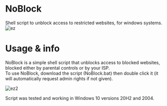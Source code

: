 # NoBlock
Shell script to unblock access to restricted websites, for windows systems.
![ez](https://external-content.duckduckgo.com/iu/?u=https%3A%2F%2Fcdn4.iconfinder.com%2Fdata%2Ficons%2Fprohibited-red-signs%2F122%2FProhibition_sign_069-512.png&f=1&nofb=1)

# Usage & info
NoBlock is a simple shell script that unblocks access to blocked websites, blocked either by parental controls or by your ISP. <br>
To use NoBlock, download the script (NoBlock.bat) then double click it (it will automatically request admin rights if not given).

![ez2](https://i.imgur.com/JnZx9wV.png)

Script was tested and working in Windows 10 versions 20H2 and 2004.
